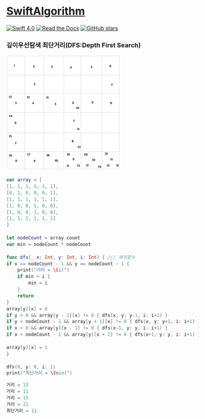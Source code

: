# [SwiftAlgorithm](https://github.com/pikachu987/SwiftAlgorithm "SwiftAlgorithm")

[![Swift 4.0](https://img.shields.io/badge/Swift-4.0-orange.svg?style=flat)](https://developer.apple.com/swift/)
[![Read the Docs](https://img.shields.io/readthedocs/pip.svg)](https://github.com/pikachu987/SwiftAlgorithm)
[![GitHub stars](https://img.shields.io/github/stars/badges/shields.svg?style=social&label=Stars)](https://github.com/pikachu987/SwiftAlgorithm/stargazers)

### 깊이우선탐색 최단거리(DFS:Depth First Search)

<img src="adjacency_3.png" width="300px"/>

```swift
var array = [
[1, 1, 1, 1, 1, 1],
[0, 1, 0, 0, 0, 1],
[1, 1, 1, 1, 1, 1],
[1, 0, 0, 1, 0, 0],
[1, 0, 0, 1, 0, 0],
[1, 1, 1, 1, 1, 1]
]

let nodeCount = array.count
var min = nodeCount * nodeCount

func dfs(_ x: Int, y: Int, i: Int) { /// 재귀함수
if x == nodeCount - 1 && y == nodeCount - 1 {
    print("거리 = \(i)")
    if min > i {
        min = i
    }
    return
}
array[y][x] = 0
if y > 0 && array[y - 1][x] != 0 { dfs(x, y: y-1, i: i+1) }
if y < nodeCount - 1 && array[y + 1][x] != 0 { dfs(x, y: y+1, i: i+1) }
if x > 0 && array[y][x - 1] != 0 { dfs(x-1, y: y, i: i+1) }
if x < nodeCount - 1 && array[y][x + 1] != 0 { dfs(x+1, y: y, i: i+1) }

array[y][x] = 1
}

dfs(0, y: 0, i: 1)
print("최단거리 = \(min)")
```
```swift
거리 = 13
거리 = 11
거리 = 15
거리 = 21
최단거리 = 11
```
